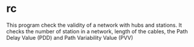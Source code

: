 rc
==

This program check the validity of a network with hubs and stations.  It checks
the number of station in a network, length of the cables, the Path Delay Value
(PDD) and Path Variability Value (PVV)
